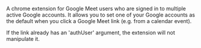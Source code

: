 A chrome extension for Google Meet users who are signed in to multiple active Google accounts. It allows you to set one of your Google accounts as the default when you click a Google Meet link (e.g. from a calendar event).

If the link already has an 'authUser' argument, the extension will not manipulate it.